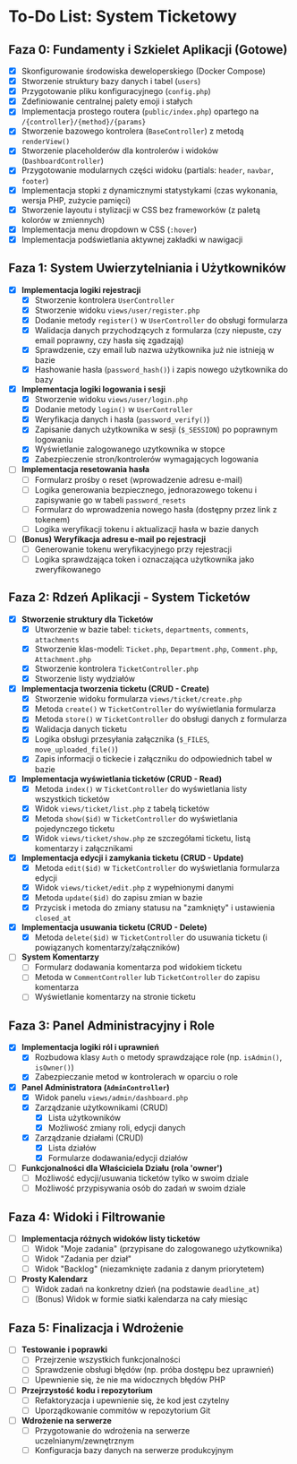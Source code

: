 # To-Do List: System Ticketowy

## Faza 0: Fundamenty i Szkielet Aplikacji (Gotowe)

- [x] Skonfigurowanie środowiska deweloperskiego (Docker Compose)
- [x] Stworzenie struktury bazy danych i tabel (`users`)
- [x] Przygotowanie pliku konfiguracyjnego (`config.php`)
- [x] Zdefiniowanie centralnej palety emoji i stałych
- [x] Implementacja prostego routera (`public/index.php`) opartego na `/{controller}/{method}/{params}`
- [x] Stworzenie bazowego kontrolera (`BaseController`) z metodą `renderView()`
- [x] Stworzenie placeholderów dla kontrolerów i widoków (`DashboardController`)
- [x] Przygotowanie modularnych części widoku (partials: `header`, `navbar`, `footer`)
- [x] Implementacja stopki z dynamicznymi statystykami (czas wykonania, wersja PHP, zużycie pamięci)
- [x] Stworzenie layoutu i stylizacji w CSS bez frameworków (z paletą kolorów w zmiennych)
- [x] Implementacja menu dropdown w CSS (`:hover`)
- [x] Implementacja podświetlania aktywnej zakładki w nawigacji

## Faza 1: System Uwierzytelniania i Użytkowników

- [x] **Implementacja logiki rejestracji**
  - [x] Stworzenie kontrolera `UserController`
  - [x] Stworzenie widoku `views/user/register.php`
  - [x] Dodanie metody `register()` w `UserController` do obsługi formularza
  - [x] Walidacja danych przychodzących z formularza (czy niepuste, czy email poprawny, czy hasła się zgadzają)
  - [x] Sprawdzenie, czy email lub nazwa użytkownika już nie istnieją w bazie
  - [x] Hashowanie hasła (`password_hash()`) i zapis nowego użytkownika do bazy
- [x] **Implementacja logiki logowania i sesji**
  - [x] Stworzenie widoku `views/user/login.php`
  - [x] Dodanie metody `login()` w `UserController`
  - [x] Weryfikacja danych i hasła (`password_verify()`)
  - [x] Zapisanie danych użytkownika w sesji (`$_SESSION`) po poprawnym logowaniu
  - [x] Wyświetlanie zalogowanego uzytkownika w stopce
  - [x] Zabezpieczenie stron/kontrolerów wymagających logowania
- [ ] **Implementacja resetowania hasła**
  - [ ] Formularz prośby o reset (wprowadzenie adresu e-mail)
  - [ ] Logika generowania bezpiecznego, jednorazowego tokenu i zapisywanie go w tabeli `password_resets`
  - [ ] Formularz do wprowadzenia nowego hasła (dostępny przez link z tokenem)
  - [ ] Logika weryfikacji tokenu i aktualizacji hasła w bazie danych
- [ ] **(Bonus) Weryfikacja adresu e-mail po rejestracji**
  - [ ] Generowanie tokenu weryfikacyjnego przy rejestracji
  - [ ] Logika sprawdzająca token i oznaczająca użytkownika jako zweryfikowanego

## Faza 2: Rdzeń Aplikacji - System Ticketów

- [x] **Stworzenie struktury dla Ticketów**
  - [x] Utworzenie w bazie tabel: `tickets`, `departments`, `comments`, `attachments`
  - [x] Stworzenie klas-modeli: `Ticket.php`, `Department.php`, `Comment.php`, `Attachment.php`
  - [x] Stworzenie kontrolera `TicketController.php`
  - [x] Stworzenie listy wydziałów
- [x] **Implementacja tworzenia ticketu (CRUD - Create)**
  - [x] Stworzenie widoku formularza `views/ticket/create.php`
  - [x] Metoda `create()` w `TicketController` do wyświetlania formularza
  - [x] Metoda `store()` w `TicketController` do obsługi danych z formularza
  - [x] Walidacja danych ticketu
  - [x] Logika obsługi przesyłania załącznika (`$_FILES`, `move_uploaded_file()`)
  - [x] Zapis informacji o tickecie i załączniku do odpowiednich tabel w bazie
- [x] **Implementacja wyświetlania ticketów (CRUD - Read)**
  - [x] Metoda `index()` w `TicketController` do wyświetlania listy wszystkich ticketów
  - [x] Widok `views/ticket/list.php` z tabelą ticketów
  - [x] Metoda `show($id)` w `TicketController` do wyświetlania pojedynczego ticketu
  - [x] Widok `views/ticket/show.php` ze szczegółami ticketu, listą komentarzy i załącznikami
- [x] **Implementacja edycji i zamykania ticketu (CRUD - Update)**
  - [x] Metoda `edit($id)` w `TicketController` do wyświetlania formularza edycji
  - [x] Widok `views/ticket/edit.php` z wypełnionymi danymi
  - [x] Metoda `update($id)` do zapisu zmian w bazie
  - [x] Przycisk i metoda do zmiany statusu na "zamknięty" i ustawienia `closed_at`
- [x] **Implementacja usuwania ticketu (CRUD - Delete)**
  - [x] Metoda `delete($id)` w `TicketController` do usuwania ticketu (i powiązanych komentarzy/załączników)
- [ ] **System Komentarzy**
  - [ ] Formularz dodawania komentarza pod widokiem ticketu
  - [ ] Metoda w `CommentController` lub `TicketController` do zapisu komentarza
  - [ ] Wyświetlanie komentarzy na stronie ticketu

## Faza 3: Panel Administracyjny i Role

- [x] **Implementacja logiki ról i uprawnień**
  - [x] Rozbudowa klasy `Auth` o metody sprawdzające role (np. `isAdmin()`, `isOwner()`)
  - [x] Zabezpieczanie metod w kontrolerach w oparciu o role
- [x] **Panel Administratora (`AdminController`)**
  - [x] Widok panelu `views/admin/dashboard.php`
  - [x] Zarządzanie użytkownikami (CRUD)
    - [x] Lista użytkowników
    - [x] Możliwość zmiany roli, edycji danych
  - [x] Zarządzanie działami (CRUD)
    - [x] Lista działów
    - [x] Formularze dodawania/edycji działów
- [ ] **Funkcjonalności dla Właściciela Działu (rola 'owner')**
  - [ ] Możliwość edycji/usuwania ticketów tylko w swoim dziale
  - [ ] Możliwość przypisywania osób do zadań w swoim dziale

## Faza 4: Widoki i Filtrowanie

- [ ] **Implementacja różnych widoków listy ticketów**
  - [ ] Widok "Moje zadania" (przypisane do zalogowanego użytkownika)
  - [ ] Widok "Zadania per dział"
  - [ ] Widok "Backlog" (niezamknięte zadania z danym priorytetem)
- [ ] **Prosty Kalendarz**
  - [ ] Widok zadań na konkretny dzień (na podstawie `deadline_at`)
  - [ ] (Bonus) Widok w formie siatki kalendarza na cały miesiąc

## Faza 5: Finalizacja i Wdrożenie

- [ ] **Testowanie i poprawki**
  - [ ] Przejrzenie wszystkich funkcjonalności
  - [ ] Sprawdzenie obsługi błędów (np. próba dostępu bez uprawnień)
  - [ ] Upewnienie się, że nie ma widocznych błędów PHP
- [ ] **Przejrzystość kodu i repozytorium**
  - [ ] Refaktoryzacja i upewnienie się, że kod jest czytelny
  - [ ] Uporządkowanie commitów w repozytorium Git
- [ ] **Wdrożenie na serwerze**
  - [ ] Przygotowanie do wdrożenia na serwerze uczelnianym/zewnętrznym
  - [ ] Konfiguracja bazy danych na serwerze produkcyjnym